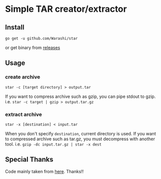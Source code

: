 # Simple TAR creator/extractor

## Install
```
go get -u github.com/Warashi/star
```
or get binary from [releases](https://github.com/Warashi/star/releases)

## Usage
### create archive
```
star -c [target directory] > output.tar
```
If you want to compress archive such as gzip, you can pipe stdout to gzip.
i.e. `star -c target | gzip > output.tar.gz`

### extract archive
```
star -x [destination] < input.tar
```
When you don't specify `destination`, current directory is used.
If you want to compressed archive such as tar.gz, you must decompress with another tool.
i.e. `gzip -dc input.tar.gz | star -x dest`

## Special Thanks
Code mainly taken from [here](https://medium.com/@skdomino/taring-untaring-files-in-go-6b07cf56bc07).
Thanks!!
